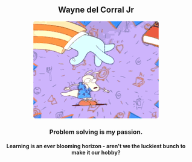 <div align="center">

## Wayne del Corral Jr


  <img src="https://github.com/waynedelcorraljr/waynedelcorraljr/blob/main/rockosModernLifeIntroKnowledge.gif" style="border-radius: 5px">



### Problem solving is my passion. 

#### Learning is an ever blooming horizon - aren't we the luckiest bunch to make it our hobby?  

</div>
